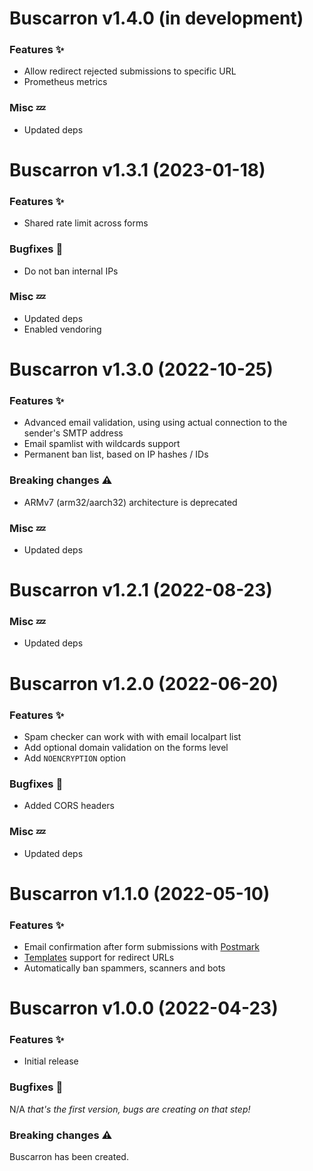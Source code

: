 # Buscarron v1.4.0 (in development)

### Features :sparkles:

* Allow redirect rejected submissions to specific URL
* Prometheus metrics

### Misc :zzz:

* Updated deps

# Buscarron v1.3.1 (2023-01-18)

### Features :sparkles:

* Shared rate limit across forms

### Bugfixes :bug:

* Do not ban internal IPs

### Misc :zzz:

* Updated deps
* Enabled vendoring

# Buscarron v1.3.0 (2022-10-25)

### Features :sparkles:

* Advanced email validation, using using actual connection to the sender's SMTP address
* Email spamlist with wildcards support
* Permanent ban list, based on IP hashes / IDs

### Breaking changes :warning:

* ARMv7 (arm32/aarch32) architecture is deprecated

### Misc :zzz:

* Updated deps

# Buscarron v1.2.1 (2022-08-23)

### Misc :zzz:

* Updated deps

# Buscarron v1.2.0 (2022-06-20)

### Features :sparkles:

* Spam checker can work with with email localpart list
* Add optional domain validation on the forms level
* Add `NOENCRYPTION` option

### Bugfixes :bug:

* Added CORS headers

### Misc :zzz:

* Updated deps

# Buscarron v1.1.0 (2022-05-10)

### Features :sparkles:

* Email confirmation after form submissions with [Postmark](https://postmarkapp.com)
* [Templates](https://pkg.go.dev/text/template) support for redirect URLs
* Automatically ban spammers, scanners and bots

# Buscarron v1.0.0 (2022-04-23)

### Features :sparkles:

* Initial release

### Bugfixes :bug:

N/A _that's the first version, bugs are creating on that step!_

### Breaking changes :warning:

Buscarron has been created.
